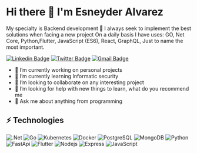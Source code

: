 # Hi there 👋 I'm Esneyder Alvarez

My specialty is Backend development 🚀
I always seek to implement the best solutions when facing a new project 
On a daily basis I have uses: GO, Net Core, Python,Flutter, JavaScript (ES6),
React, GraphQL, Just to name the most important.

[![Linkedin Badge](https://img.shields.io/badge/-linkedin-blue?style=for-the-badge&logo=Linkedin&logoColor=white&link=https://www.linkedin.com/in/esneyder/)](https://www.linkedin.com/in/esneyder/)
 [![Twitter Badge](https://img.shields.io/badge/-twitter-%230077B5?style=for-the-badge&logo=Twitter&logoColor=white&link=https://twitter.com/IngRengifo)](https://twitter.com/EdwinEsneyder)
[![Gmail Badge](https://img.shields.io/badge/-gmail-c14438?style=for-the-badge&logo=Gmail&logoColor=white&link=mailto:edesalla17@gmail.com)](mailto:edesalla17@gmail.com)

- 🔭 I’m currently working on personal projects
- 🌱 I’m currently learning Informatic security
- 👯 I’m looking to collaborate on  any interesting project
- 🤔 I’m looking for help with new things to learn, what do you recommend me
- 💬 Ask me about anything from programming
 
## ⚡ Technologies
![.Net](https://img.shields.io/badge/.NET-512BD4?style=flat-square&logo=dotnet&logoColor=white)
![Go](https://img.shields.io/badge/Golang-4B275F?style=flat-square&logo=go)
![Kubernetes](https://img.shields.io/badge/kubernetes-326ce5.svg?&style=flat-square&logo=kubernetes&logoColor=white)
![Docker](https://img.shields.io/badge/Docker-2CA5E0?style=flat-square&logo=docker&logoColor=white)
![PostgreSQL](https://img.shields.io/badge/-PostgreSQL-336791?style=flat-square&logo=postgresql)
![MongoDB](https://img.shields.io/badge/-MongoDB-black?style=flat-square&logo=mongodb)
![Python](https://img.shields.io/badge/Python-3776AB?style=flat-square&logo=python&logoColor=white)
![FastApi](https://img.shields.io/badge/fastapi-109989?style=flat-square&logo=FASTAPI&logoColor=white)
![Flutter](https://img.shields.io/badge/Flutter-4B275F?style=flat-square&logo=flutter)
![Nodejs](https://img.shields.io/badge/-Nodejs-black?style=flat-square&logo=Node.js)
![Express](https://img.shields.io/badge/-Express-black?style=flat-square&logo=express)
![JavaScript](https://img.shields.io/badge/-JavaScript-black?style=flat-square&logo=javascript)


